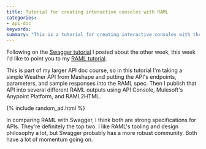 ```yaml
---
title: Tutorial for creating interactive consoles with RAML
categories:
- api-doc
keywords:
summary: "This is a tutorial for creating interactive consoles with the RAML spec. The interactive console allows users to try out your API directly in the documentation."
---
```


Following on the [Swagger tutorial](https://idratherbewriting.com/2015/09/14/swagger-tutorial/) I posted about the other week, this week I'd like to point you to my [RAML tutorial](https://idratherbewriting.com/learnapidoc/pubapis_raml/).

This is part of my larger API doc course, so in this tutorial I'm taking a simple Weather API from Mashape and putting the API's endpoints, parameters, and sample responses into the RAML spec. Then I publish that API into several different RAML outputs using API Console, Mulesoft's Anypoint Platform, and RAML2HTML.

{% include random_ad.html %}

In comparing RAML with Swagger, I think both are strong specifications for APIs. They're definitely the top two. I like RAML's tooling and design philosophy a lot, but Swagger probably has a more robust community. Both have a lot of momentum going on.
